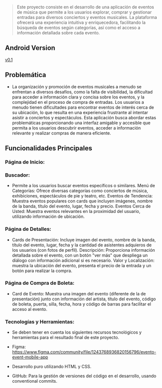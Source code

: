  > Este proyecto consiste en el desarrollo de una aplicación de eventos de música que permite a los usuarios explorar, comprar y gestionar entradas para diversos conciertos y eventos musicales. La plataforma ofrecerá una experiencia intuitiva y enriquecedora, facilitando la búsqueda de eventos según categorías, así como el acceso a información detallada sobre cada evento. 


 ## Android Version
 [v0.1](builds/android/app-debug.apk)


## Problemática


- La organización y promoción de eventos musicales a menudo se enfrentan a diversos desafíos, como la falta de visibilidad, la dificultad para acceder a información clara y concisa sobre los eventos, y la complejidad en el proceso de compra de entradas. Los usuarios a menudo tienen dificultades para encontrar eventos de interés cerca de su ubicación, lo que resulta en una experiencia frustrante al intentar asistir a conciertos y espectáculos. Esta aplicación busca abordar estas problemáticas proporcionando una interfaz amigable y accesible que permita a los usuarios descubrir eventos, acceder a información relevante y realizar compras de manera eficiente.



## Funcionalidades Principales


### Página de Inicio:

### Buscador:

- Permite a los usuarios buscar eventos específicos o similares.
Menú de Categorías: Ofrece diversas categorías como conciertos de música, exhibiciones, espectáculos de pie y teatro, etc.
Eventos de Tendencia: Muestra eventos populares con cards que incluyen imágenes, nombre de la banda, título del evento, lugar, fecha y precio.
Eventos Cerca de Usted: Muestra eventos relevantes en la proximidad del usuario, utilizando información de ubicación.


### Página de Detalles:

- Cards de Presentación: Incluye imagen del evento, nombre de la banda, título del evento, lugar, fecha y la cantidad de asistentes adquieros de los usuarios (con fotos de perfil).
Descripción: Proporciona información detallada sobre el evento, con un botón "ver más" que despliega un diálogo con información adicional si es necesario.
Valor y Localización: muestra la ubicación del evento, presenta el precio de la entrada y un botón para realizar la compra.


### Página de Compra de Boleta:
- Card de Evento: Muestra una imagen del evento (diferente de la de presentación) junto con información del artista, título del evento, código de boleta, puerta, silla, fecha, hora y código de barras para facilitar el acceso al evento.


### Tecnologías y Herramientas:
- Se deben tener en cuenta los siguientes recursos tecnológicos y herramientas para el resultado final de este proyecto.

- Figma: https://www.figma.com/community/file/1243768936820156796/evento-event-mobile-app

- Desarrollo puro utilizando HTML y CSS.

- GitHub: Para la gestión de versiones del código en el desarrollo, usando conventional commits.